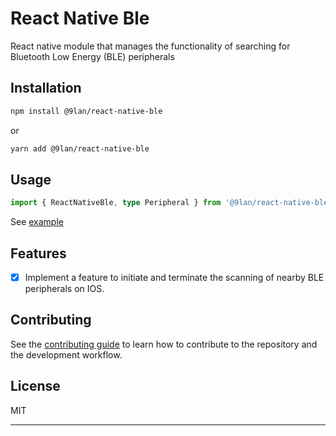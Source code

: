 # React Native Ble

React native module that manages the functionality of searching for Bluetooth Low Energy (BLE) peripherals

## Installation

```sh
npm install @9lan/react-native-ble
```
or
```sh
yarn add @9lan/react-native-ble
```

## Usage

```ts
import { ReactNativeBle, type Peripheral } from '@9lan/react-native-ble';
```
See [example](example)


## Features

- [x] Implement a feature to initiate and terminate the scanning of nearby BLE peripherals on IOS.

## Contributing

See the [contributing guide](CONTRIBUTING.md) to learn how to contribute to the repository and the development workflow.

## License

MIT

---
